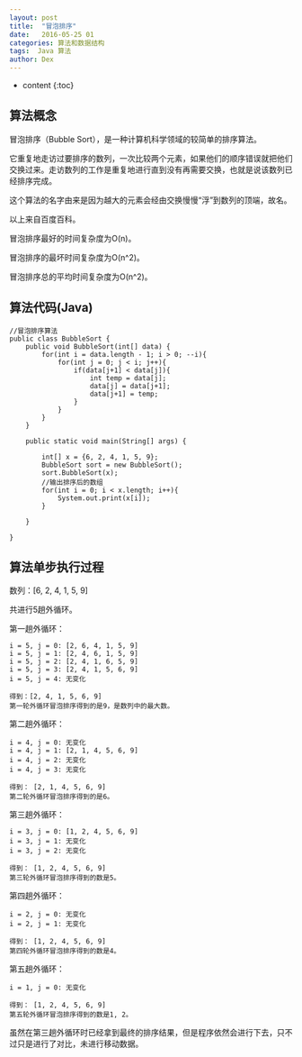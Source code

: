 ```yaml
---
layout: post
title:  "冒泡排序"
date:   2016-05-25 01
categories: 算法和数据结构
tags:  Java 算法
author: Dex
---
```


* content
{:toc}





## 算法概念 ##

冒泡排序（Bubble Sort），是一种计算机科学领域的较简单的排序算法。

它重复地走访过要排序的数列，一次比较两个元素，如果他们的顺序错误就把他们交换过来。走访数列的工作是重复地进行直到没有再需要交换，也就是说该数列已经排序完成。

这个算法的名字由来是因为越大的元素会经由交换慢慢“浮”到数列的顶端，故名。

以上来自百度百科。

冒泡排序最好的时间复杂度为O(n)。

冒泡排序的最坏时间复杂度为O(n^2)。

冒泡排序总的平均时间复杂度为O(n^2)。

## 算法代码(Java) ##

	//冒泡排序算法
	public class BubbleSort {
		public void BubbleSort(int[] data) {
			for(int i = data.length - 1; i > 0; --i){
				for(int j = 0; j < i; j++){
					if(data[j+1] < data[j]){
						int temp = data[j];
						data[j] = data[j+1];
						data[j+1] = temp;
					}
				}
			}
		}
	
		public static void main(String[] args) {
			
			int[] x = {6, 2, 4, 1, 5, 9};
			BubbleSort sort = new BubbleSort();
			sort.BubbleSort(x);
			//输出排序后的数组
			for(int i = 0; i < x.length; i++){
				System.out.print(x[i]);
			}
			
		}
	
	}

## 算法单步执行过程 ##

数列：[6, 2, 4, 1, 5, 9]

共进行5趟外循环。

第一趟外循环：

	i = 5, j = 0: [2, 6, 4, 1, 5, 9]
	i = 5, j = 1: [2, 4, 6, 1, 5, 9]
	i = 5, j = 2: [2, 4, 1, 6, 5, 9]
	i = 5, j = 3: [2, 4, 1, 5, 6, 9]
	i = 5, j = 4: 无变化
	
	得到：[2, 4, 1, 5, 6, 9]
	第一轮外循环冒泡排序得到的是9，是数列中的最大数。

第二趟外循环：

	i = 4, j = 0: 无变化
	i = 4, j = 1: [2, 1, 4, 5, 6, 9]
	i = 4, j = 2: 无变化
	i = 4, j = 3: 无变化
	
	得到： [2, 1, 4, 5, 6, 9]
	第二轮外循环冒泡排序得到的是6。

第三趟外循环：

	i = 3, j = 0: [1, 2, 4, 5, 6, 9]
	i = 3, j = 1: 无变化
	i = 3, j = 2: 无变化
	
	得到： [1, 2, 4, 5, 6, 9]
	第三轮外循环冒泡排序得到的数是5。

第四趟外循环：

	i = 2, j = 0: 无变化
	i = 2, j = 1: 无变化
	
	得到： [1, 2, 4, 5, 6, 9]
	第四轮外循环冒泡排序得到的数是4。

第五趟外循环：

	i = 1, j = 0: 无变化
	
	得到： [1, 2, 4, 5, 6, 9]
	第五轮外循环冒泡排序得到的数是1, 2。

虽然在第三趟外循环时已经拿到最终的排序结果，但是程序依然会进行下去，只不过只是进行了对比，未进行移动数据。

